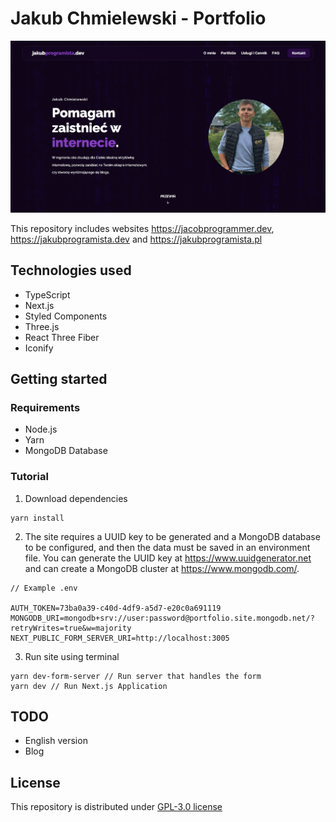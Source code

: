 # Jakub Chmielewski - Portfolio
![alt text](https://github.com/chmielulu/portfolio/blob/main/github/screenshot.png?raw=true)

This repository includes websites https://jacobprogrammer.dev, https://jakubprogramista.dev and https://jakubprogramista.pl

## Technologies used
- TypeScript
- Next.js
- Styled Components
- Three.js
- React Three Fiber
- Iconify

## Getting started
### Requirements
- Node.js
- Yarn
- MongoDB Database

### Tutorial
1. Download dependencies

```
yarn install
```
2. The site requires a UUID key to be generated and a MongoDB database to be configured, and then the data must be saved in an environment file. You can generate the UUID key at https://www.uuidgenerator.net and can create a MongoDB cluster at https://www.mongodb.com/.

```
// Example .env

AUTH_TOKEN=73ba0a39-c40d-4df9-a5d7-e20c0a691119 
MONGODB_URI=mongodb+srv://user:password@portfolio.site.mongodb.net/?retryWrites=true&w=majority
NEXT_PUBLIC_FORM_SERVER_URI=http://localhost:3005
```
3. Run site using terminal
```
yarn dev-form-server // Run server that handles the form
yarn dev // Run Next.js Application
```

## TODO
- English version
- Blog


## License
This repository is distributed under [GPL-3.0 license](https://github.com/chmielulu/portfolio/blob/main/LICENSE)
